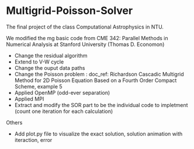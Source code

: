 # Multigrid-Poisson-Solver
The final project of the class Computational Astrophysics in NTU.

We modified the mg basic code from CME 342: Parallel Methods in Numerical Analysis at Stanford University (Thomas D. Economon)
- Change the residual algorithm
- Extend to V-W cycle
- Change the ouput data paths
- Change the Poisson problem : 
  doc_ref: Richardson Cascadic Multigrid Method for 2D Poisson Equation Based on a Fourth Order Compact Scheme, example 5 
- Applied OpenMP (odd-ever separation)
- Applied MPI
- Extract and modify the SOR part to be the individual code to impletment (count one iteration for each calculation)

Others
- Add plot.py file to visualize the exact solution, solution animation with iteraction, error
